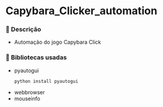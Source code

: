 # Capybara_Clicker_automation
### 🧾 Descrição 
+ Automação do jogo Capybara Click
### 📖 Bibliotecas usadas
+ pyautogui
  ```
  python install pyautogui
  ```
+ webbrowser
+ mouseinfo
